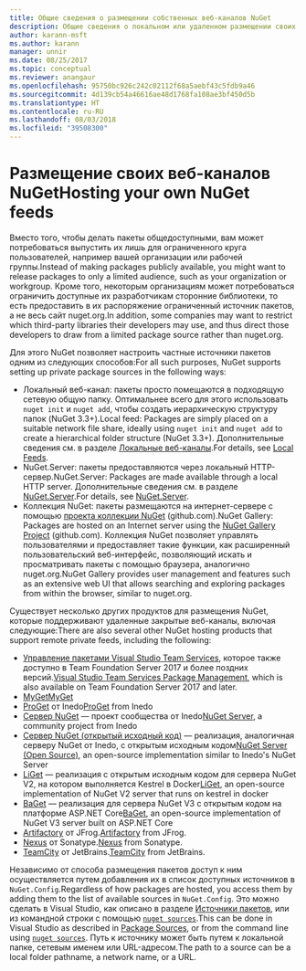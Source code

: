 ```yaml
---
title: Общие сведения о размещении собственных веб-каналов NuGet
description: Общие сведения о локальном или удаленном размещении своих веб-каналов пакетов NuGet или коллекций.
author: karann-msft
ms.author: karann
manager: unnir
ms.date: 08/25/2017
ms.topic: conceptual
ms.reviewer: anangaur
ms.openlocfilehash: 95750bc926c242c02112f68a5aebf43c5fdb9a46
ms.sourcegitcommit: 4d139cb54a46616ae48d1768fa108ae3bf450d5b
ms.translationtype: HT
ms.contentlocale: ru-RU
ms.lasthandoff: 08/03/2018
ms.locfileid: "39508300"
---
```

# <a name="hosting-your-own-nuget-feeds"></a><span data-ttu-id="e08ed-103">Размещение своих веб-каналов NuGet</span><span class="sxs-lookup"><span data-stu-id="e08ed-103">Hosting your own NuGet feeds</span></span>

<span data-ttu-id="e08ed-104">Вместо того, чтобы делать пакеты общедоступными, вам может потребоваться выпустить их лишь для ограниченного круга пользователей, например вашей организации или рабочей группы.</span><span class="sxs-lookup"><span data-stu-id="e08ed-104">Instead of making packages publicly available, you might want to release packages to only a limited audience, such as your organization or workgroup.</span></span> <span data-ttu-id="e08ed-105">Кроме того, некоторым организациям может потребоваться ограничить доступные их разработчикам сторонние библиотеки, то есть предоставить в их распоряжение ограниченный источник пакетов, а не весь сайт nuget.org.</span><span class="sxs-lookup"><span data-stu-id="e08ed-105">In addition, some companies may want to restrict which third-party libraries their developers may use, and thus direct those developers to draw from a limited package source rather than nuget.org.</span></span>

<span data-ttu-id="e08ed-106">Для этого NuGet позволяет настроить частные источники пакетов одним из следующих способов:</span><span class="sxs-lookup"><span data-stu-id="e08ed-106">For all such purposes, NuGet supports setting up private package sources in the following ways:</span></span>

- <span data-ttu-id="e08ed-107">Локальный веб-канал: пакеты просто помещаются в подходящую сетевую общую папку. Оптимальнее всего для этого использовать `nuget init` и `nuget add`, чтобы создать иерархическую структуру папок (NuGet 3.3+).</span><span class="sxs-lookup"><span data-stu-id="e08ed-107">Local feed: Packages are simply placed on a suitable network file share, ideally using `nuget init` and `nuget add` to create a hierarchical folder structure (NuGet 3.3+).</span></span> <span data-ttu-id="e08ed-108">Дополнительные сведения см. в разделе [Локальные веб-каналы](../hosting-packages/local-feeds.md).</span><span class="sxs-lookup"><span data-stu-id="e08ed-108">For details, see [Local Feeds](../hosting-packages/local-feeds.md).</span></span>
- <span data-ttu-id="e08ed-109">NuGet.Server: пакеты предоставляются через локальный HTTP-сервер.</span><span class="sxs-lookup"><span data-stu-id="e08ed-109">NuGet.Server: Packages are made available through a local HTTP server.</span></span> <span data-ttu-id="e08ed-110">Дополнительные сведения см. в разделе [NuGet.Server](../hosting-packages/nuget-server.md).</span><span class="sxs-lookup"><span data-stu-id="e08ed-110">For details, see [NuGet.Server](../hosting-packages/nuget-server.md).</span></span>
- <span data-ttu-id="e08ed-111">Коллекция NuGet: пакеты размещаются на интернет-сервере с помощью [проекта коллекции NuGet](https://github.com/NuGet/NuGetGallery#build-and-run-the-gallery-in-arbitrary-number-easy-steps) (github.com).</span><span class="sxs-lookup"><span data-stu-id="e08ed-111">NuGet Gallery: Packages are hosted on an Internet server using the [NuGet Gallery Project](https://github.com/NuGet/NuGetGallery#build-and-run-the-gallery-in-arbitrary-number-easy-steps) (github.com).</span></span> <span data-ttu-id="e08ed-112">Коллекция NuGet позволяет управлять пользователями и предоставляет такие функции, как расширенный пользовательский веб-интерфейс, позволяющий искать и просматривать пакеты с помощью браузера, аналогично nuget.org.</span><span class="sxs-lookup"><span data-stu-id="e08ed-112">NuGet Gallery provides user management and features such as an extensive web UI that allows searching and exploring packages from within the browser, similar to nuget.org.</span></span>

<span data-ttu-id="e08ed-113">Существует несколько других продуктов для размещения NuGet, которые поддерживают удаленные закрытые веб-каналы, включая следующие:</span><span class="sxs-lookup"><span data-stu-id="e08ed-113">There are also several other NuGet hosting products that support remote private feeds, including the following:</span></span>

- <span data-ttu-id="e08ed-114">[Управление пакетами Visual Studio Team Services](https://www.visualstudio.com/docs/package/nuget/publish), которое также доступно в Team Foundation Server 2017 и более поздних версий.</span><span class="sxs-lookup"><span data-stu-id="e08ed-114">[Visual Studio Team Services Package Management](https://www.visualstudio.com/docs/package/nuget/publish), which is also available on Team Foundation Server 2017 and later.</span></span>
- [<span data-ttu-id="e08ed-115">MyGet</span><span class="sxs-lookup"><span data-stu-id="e08ed-115">MyGet</span></span>](http://myget.org)
- <span data-ttu-id="e08ed-116">[ProGet](http://inedo.com/proget) от Inedo</span><span class="sxs-lookup"><span data-stu-id="e08ed-116">[ProGet](http://inedo.com/proget) from Inedo</span></span>
- <span data-ttu-id="e08ed-117">[Сервер NuGet](http://nugetserver.net/) — проект сообщества от Inedo</span><span class="sxs-lookup"><span data-stu-id="e08ed-117">[NuGet Server](http://nugetserver.net/), a community project from Inedo</span></span>
- <span data-ttu-id="e08ed-118">[Сервер NuGet (открытый исходный код)](http://nuget-server.net) — реализация, аналогичная серверу NuGet от Inedo, с открытым исходным кодом</span><span class="sxs-lookup"><span data-stu-id="e08ed-118">[NuGet Server (Open Source)](http://nuget-server.net), an open-source implementation similar to Inedo's NuGet Server</span></span>
- <span data-ttu-id="e08ed-119">[LiGet](https://github.com/ai-traders/liget) — реализация с открытым исходным кодом для сервера NuGet V2, на котором выполняется Kestrel в Docker</span><span class="sxs-lookup"><span data-stu-id="e08ed-119">[LiGet](https://github.com/ai-traders/liget), an open-source implementation of NuGet V2 server that runs on kestrel in docker</span></span>
- <span data-ttu-id="e08ed-120">[BaGet](https://github.com/loic-sharma/BaGet) — реализация для сервера NuGet V3 с открытым кодом на платформе ASP.NET Core</span><span class="sxs-lookup"><span data-stu-id="e08ed-120">[BaGet](https://github.com/loic-sharma/BaGet), an open-source implementation of NuGet V3 server built on ASP.NET Core</span></span>
- <span data-ttu-id="e08ed-121">[Artifactory](https://www.jfrog.com/artifactory/) от JFrog.</span><span class="sxs-lookup"><span data-stu-id="e08ed-121">[Artifactory](https://www.jfrog.com/artifactory/) from JFrog.</span></span>
- <span data-ttu-id="e08ed-122">[Nexus](http://www.sonatype.org/nexus/) от Sonatype.</span><span class="sxs-lookup"><span data-stu-id="e08ed-122">[Nexus](http://www.sonatype.org/nexus/) from Sonatype.</span></span>
- <span data-ttu-id="e08ed-123">[TeamCity](https://www.jetbrains.com/teamcity/) от JetBrains.</span><span class="sxs-lookup"><span data-stu-id="e08ed-123">[TeamCity](https://www.jetbrains.com/teamcity/) from JetBrains.</span></span>

<span data-ttu-id="e08ed-124">Независимо от способа размещения пакетов доступ к ним осуществляется путем добавления их в список доступных источников в `NuGet.Config`.</span><span class="sxs-lookup"><span data-stu-id="e08ed-124">Regardless of how packages are hosted, you access them by adding them to the list of available sources in `NuGet.Config`.</span></span> <span data-ttu-id="e08ed-125">Это можно сделать в Visual Studio, как описано в разделе [Источники пакетов](../tools/package-manager-ui.md#package-sources), или из командной строки с помощью [`nuget sources`](../tools/cli-ref-sources.md).</span><span class="sxs-lookup"><span data-stu-id="e08ed-125">This can be done in Visual Studio as described in [Package Sources](../tools/package-manager-ui.md#package-sources), or from the command line using [`nuget sources`](../tools/cli-ref-sources.md).</span></span> <span data-ttu-id="e08ed-126">Путь к источнику может быть путем к локальной папке, сетевым именем или URL-адресом.</span><span class="sxs-lookup"><span data-stu-id="e08ed-126">The path to a source can be a local folder pathname, a network name, or a URL.</span></span>
